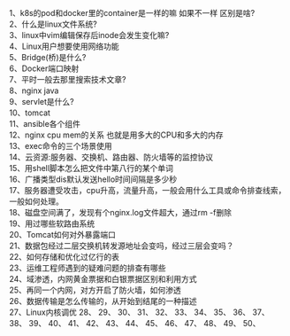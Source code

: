 1、k8s的pod和docker里的container是一样的嘛 如果不一样 区别是啥?\
2、什么是linux文件系统?\
3、linux中vim编辑保存后inode会发生变化嘛?\
4、Linux用户想要使用网络功能\
5、Bridge(桥)是什么?\
6、Docker端口映射\
7、平时一般去那里搜索技术文章?\
8、nginx java\
9、servlet是什么?\
10、tomcat\
11、ansible各个组件\
12、nginx cpu mem的关系 也就是用多大的CPU和多大的内存\
13、exec命令的三个场景使用\
14、云资源:服务器、交换机、路由器、防火墙等的监控协议\
15、用shell脚本怎么把文件中第八行的某个单词\
16、广播类型dis默认发送hello时间间隔是多少秒\
17、服务器遭受攻击，cpu升高，流量升高，一般会用什么工具或命令排查线索，一般如何处理。\
18、磁盘空间满了，发现有个nginx.log文件超大，通过rm -f删除\
19、用过哪些软路由系统\
20、Tomcat如何对外暴露端口\
21、数据包经过二层交换机转发源地址会变吗，经过三层会变吗？\
22、如何存储和优化过亿行的表\
23、运维工程师遇到的疑难问题的排查有哪些\
24、域渗透，内网黄金票据和白银票据区别和利用方式\
25、再同一个内网，对方开启了防火墙，如何渗透\
26、数据传输是怎么传输的，从开始到结尾的一种描述\
27、Linux内核调优
28、
29、
30、
31、
32、
33、
34、
35、
36、
37、
38、
39、
40、
41、
42、
43、
44、
45、
46、
47、
48、
49、
50、
